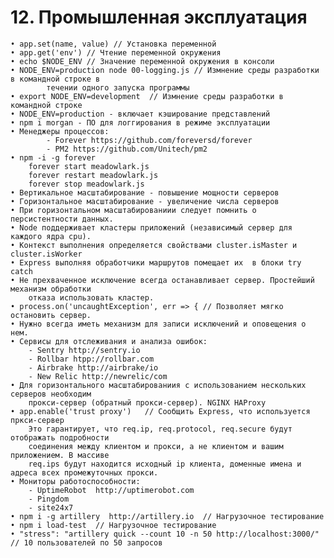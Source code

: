 # 12. Промышленная эксплуатация

	• app.set(name, value) // Установка переменной
	• app.get('env') // Чтение переменной окружения
	• echo $NODE_ENV // Значение переменной окружения в консоли
	• NODE_ENV=production node 00-logging.js // Измнение среды разработки в командной строке в 
			течении одного запуска программы
	• export NODE_ENV=development  // Измнение среды разработки в командной строке
	• NODE_ENV=production - включает кэширование представлений
	• npm i morgan - ПО для логгирования в режиме эксплуатации
	• Менеджеры процессов: 
			- Forever https://github.com/foreversd/forever
			- PM2 https://github.com/Unitech/pm2
	• npm -i -g forever
		forever start meadowlark.js
		forever restart meadowlark.js
		forever stop meadowlark.js
	• Вертикальное масштабирование - повышение мощности серверов
	• Горизонтальное масштабирование - увеличение числа серверов
	• При горизонтальном масштабированиии следует помнить о персистентности данных.
	• Node поддерживает кластеры приложений (независимый сервер для каждого ядра cpu).
	• Контекст выполнения определяется свойствами cluster.isMaster и cluster.isWorker
	• Express выполняя обработчики маршрутов помещает их  в блоки try catch
	• Не прехваченное исключение всегда останавливает сервер. Простейший механизм обработки
		отказа использовать кластер.
	• process.on('uncaughtException', err => { // Позволяет мягко остановить сервер.
	• Нужно всегда иметь механизм для записи исключений и оповещения о нем.
	• Сервисы для отслеживания и анализа ошибок:
		- Sentry http://sentry.io
		- Rollbar htpp://rollbar.com
		- Airbrake http://airbrake/io
		- New Relic http://newrelic/com
	• Для горизонтального масштабированиия с использованием нескольких серверов необходим 
		прокси-сервер (обратный прокси-сервер). NGINX HAProxy
	• app.enable('trust proxy')   // Сообщить Express, что используется пркси-сервер
		Это гарантирует, что req.ip, req.protocol, req.secure будут отображать подробности
		соединения между клиентом и прокси, а не клиентом и вашим приложением. В массиве
		req.ips будут находится исходный ip клиента, доменные имена и адреса всех промежуточных прокси.
	• Мониторы работоспособности:
		- UptimeRobot  http://uptimerobot.com
		- Pingdom
		- site24x7
	• npm i -g artillery  http://artillery.io  // Нагрузочное тестирование
	• npm i load-test  // Нагрузочное тестирование
	• "stress": "artillery quick --count 10 -n 50 http://localhost:3000/"  // 10 пользователей по 50 запросов